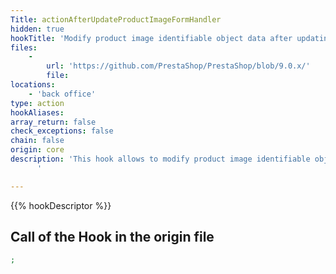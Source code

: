 ```yaml
---
Title: actionAfterUpdateProductImageFormHandler
hidden: true
hookTitle: 'Modify product image identifiable object data after updating it'
files:
    -
        url: 'https://github.com/PrestaShop/PrestaShop/blob/9.0.x/'
        file: 
locations:
    - 'back office'
type: action
hookAliases: 
array_return: false
check_exceptions: false
chain: false
origin: core
description: 'This hook allows to modify product image identifiable object forms data after it was updated
      '

---
```


{{% hookDescriptor %}}

## Call of the Hook in the origin file

```php
;
```

